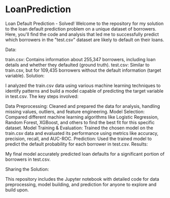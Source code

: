 # LoanPrediction

Loan Default Prediction - Solved! Welcome to the repository for my solution to the loan default prediction problem on a unique dataset of borrowers. Here, you'll find the code and analysis that led me to successfully predict which borrowers in the "test.csv" dataset are likely to default on their loans.

Data:

train.csv: Contains information about 255,347 borrowers, including loan details and whether they defaulted (ground truth). test.csv: Similar to train.csv, but for 109,435 borrowers without the default information (target variable). Solution:

I analyzed the train.csv data using various machine learning techniques to identify patterns and build a model capable of predicting the target variable in test.csv. The key steps involved:

Data Preprocessing: Cleaned and prepared the data for analysis, handling missing values, outliers, and feature engineering. Model Selection: Compared different machine learning algorithms like Logistic Regression, Random Forest, XGBoost, and others to find the best fit for this specific dataset. Model Training & Evaluation: Trained the chosen model on the train.csv data and evaluated its performance using metrics like accuracy, precision, recall, and AUC-ROC. Prediction: Used the trained model to predict the default probability for each borrower in test.csv. Results:

My final model accurately predicted loan defaults for a significant portion of borrowers in test.csv.

Sharing the Solution:

This repository includes the Jupyter notebook with detailed code for data preprocessing, model building, and prediction for anyone to explore and build upon.
